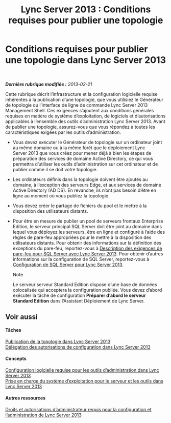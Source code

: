 ﻿---
title: 'Lync Server 2013 : Conditions requises pour publier une topologie'
TOCTitle: Conditions requises pour publier une topologie
ms:assetid: 841cdf5d-d884-414d-ab50-3bb681b622ed
ms:mtpsurl: https://technet.microsoft.com/fr-fr/library/Gg195733(v=OCS.15)
ms:contentKeyID: 49297926
ms.date: 05/20/2016
mtps_version: v=OCS.15
ms.translationtype: HT
---

# Conditions requises pour publier une topologie dans Lync Server 2013

 

_**Dernière rubrique modifiée :** 2013-02-21_

Cette rubrique décrit l’infrastructure et la configuration logicielle requise inhérentes à la publication d’une topologie, que vous utilisiez le Générateur de topologie ou l’interface de ligne de commande Lync Server 2013 Management Shell. Ces exigences s’ajoutent aux conditions générales requises en matière de système d’exploitation, de logiciels et d’autorisations applicables à l’ensemble des outils d’administration Lync Server 2013. Avant de publier une topologie, assurez-vous que vous répondez à toutes les caractéristiques exigées par les outils d’administration.

  - Vous devez exécuter le Générateur de topologie sur un ordinateur joint au même domaine ou à la même forêt que le déploiement Lync Server 2013 que vous créez pour mener déjà à bien les étapes de préparation des services de domaine Active Directory, ce qui vous permettra d’utiliser les outils d’administration sur cet ordinateur et de publier comme il se doit votre topologie.

  - Les ordinateurs définis dans la topologie doivent être ajoutés au domaine, à l’exception des serveurs Edge, et aux services de domaine Active Directory (AD DS). En revanche, ils n’ont pas besoin d’être en ligne au moment où vous publiez la topologie.

  - Vous devez créer le partage de fichiers du pool et le mettre à la disposition des utilisateurs distants.

  - Pour être en mesure de publier un pool de serveurs frontaux Enterprise Edition, le serveur principal SQL Server doit être joint au domaine dans lequel vous déployez les serveurs, être en ligne et configuré à l’aide des règles de pare-feu appropriées pour le mettre à la disposition des utilisateurs distants. Pour obtenir des informations sur la définition des exceptions du pare-feu, reportez-vous à [Description des exigences de pare-feu pour SQL Server avec Lync Server 2013](lync-server-2013-understanding-firewall-requirements-for-sql-server.md). Pour obtenir d’autres informations sur la configuration de SQL Server, reportez-vous à [Configuration de SQL Server pour Lync Server 2013](lync-server-2013-configure-sql-server-for-lync-server.md).
    
    > [!note]  
    > Le serveur serveur Standard Edition dispose d’une base de données colocalisée qui acceptera la configuration publiée. Vous devez d’abord exécuter la tâche de configuration <strong>Préparer d’abord le serveur Standard Edition</strong> dans l’Assistant Déploiement de Lync Server.

## Voir aussi

#### Tâches

[Publication de la topologie dans Lync Server 2013](lync-server-2013-publish-the-topology.md)  
[Délégation des autorisations de configuration dans Lync Server 2013](lync-server-2013-delegate-setup-permissions.md)  

#### Concepts

[Configuration logicielle requise pour les outils d’administration dans Lync Server 2013](lync-server-2013-administrative-tools-software-requirements.md)  
[Prise en charge du système d’exploitation pour le serveur et les outils dans Lync Server 2013](lync-server-2013-server-and-tools-operating-system-support.md)  

#### Autres ressources

[Droits et autorisations d’administrateur requis pour la configuration et l’administration de Lync Server 2013](lync-server-2013-administrator-rights-and-permissions-required-for-setup-and-administration.md)

